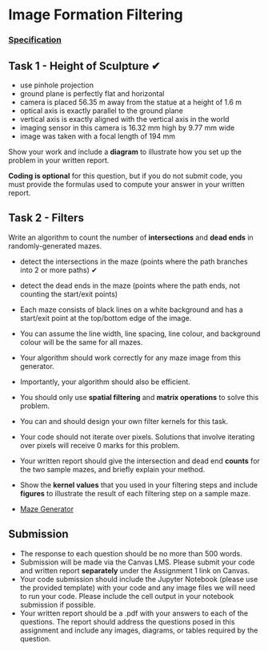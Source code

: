 # Image Formation Filtering

### [Specification](resources/ass1-spec.pdf)



## Task 1 - Height of Sculpture ✔

* use pinhole projection
* ground plane is perfectly flat and horizontal
* camera is placed 56.35 m away from the statue at a height of 1.6 m
* optical axis is exactly parallel to the ground plane
* vertical axis is exactly aligned with the vertical axis in the world
* imaging sensor in this camera is 16.32 mm high by 9.77 mm wide
* image was taken with a focal length of 194 mm

Show your work and include a **diagram** to illustrate how you set up the problem in your written report. 

**Coding is optional** for this question, but if you do not submit code, you must provide the formulas used to compute your answer in your written report.



## Task 2 - Filters

Write an algorithm to count the number of **intersections** and **dead ends** in randomly-generated mazes.

* detect the intersections in the maze (points where the path branches into 2 or more paths) ✔
* detect the dead ends in the maze (points where the path ends, not counting the start/exit points)

* Each maze consists of black lines on a white background and has a start/exit point at the top/bottom edge of the image.

* You can assume the line width, line spacing, line colour, and background colour will be the same for all mazes.
* Your algorithm should work correctly for any maze image from this generator.
* Importantly, your algorithm should also be efficient.
* You should only use **spatial filtering** and **matrix operations** to solve this problem.
* You can and should design your own filter kernels for this task.
* Your code should not iterate over pixels. Solutions that involve iterating over pixels will receive 0 marks for this problem.
* Your written report should give the intersection and dead end **counts** for the two sample mazes, and briefly explain your method.
* Show the **kernel values** that you used in your filtering steps and include **figures** to illustrate the result of each filtering step on a sample maze.
* [Maze Generator](https://www.mazegenerator.net/)



## Submission

* The response to each question should be no more than 500 words.
* Submission will be made via the Canvas LMS. Please submit your code and written report **separately** under the Assignment 1 link on Canvas.
* Your code submission should include the Jupyter Notebook (please use the provided template) with your code and any image files we will need to run your code. Please include the cell output in your notebook submission if possible.
* Your written report should be a .pdf with your answers to each of the questions. The report should address the questions posed in this assignment and include any images, diagrams, or tables required by the question.
